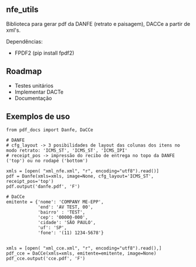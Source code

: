 nfe_utils
-
Biblioteca para gerar pdf da DANFE (retrato e paisagem), DACCe a partir de xml's.

Dependências:

- FPDF2
(pip install fpdf2)

Roadmap
-
- Testes unitários
- Implementar DACTe
- Documentação



Exemplos de uso
-

```
from pdf_docs import Danfe, DaCCe

# DANFE
# cfg_layout -> 3 posibilidades de layout das colunas dos itens no modo retrato: 'ICMS_ST', 'ICMS_ST', 'ICMS_IPI'
# receipt_pos -> impressão do recibo de entrega no topo da DANFE ('top') ou no rodapé ('bottom')

xmls = [open( "xml_nfe.xml", "r", encoding="utf8").read()]
pdf = Danfe(xmls=xmls, image=None, cfg_layout='ICMS_ST', receipt_pos='top')
pdf.output('danfe.pdf', 'F')

# DaCCe
emitente = {'nome': 'COMPANY ME-EPP',
            'end': 'AV TEST, 00',
            'bairro' : 'TEST',
            'cep': '00000-000',
            'cidade': 'SÃO PAULO',
            'uf': 'SP',
            'fone': '(11) 1234-5678'}


xmls = [open( "xml_cce.xml", "r", encoding="utf8").read(),]     
pdf_cce = DaCCe(xmls=xmls, emitente=emitente, image=None)
pdf_cce.output('cce.pdf', 'F')


```

